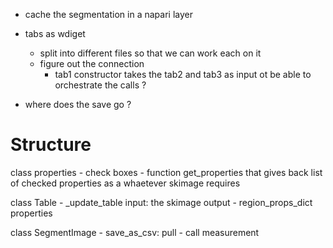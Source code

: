 - cache the segmentation in a napari layer
- tabs as wdiget
    - split into different files so that we can work each on it
    - figure out the connection
        - tab1 constructor takes the tab2 and tab3 as input ot be able to orchestrate the calls ?


- where does the save go ?

# Structure
class properties
    - check boxes
    - function get_properties that gives back list of checked properties as a whaetever skimage requires

class Table
    - _update_table input: the skimage output
    - region_props_dict properties

class SegmentImage
    - save_as_csv: pull 
    - call measurement

